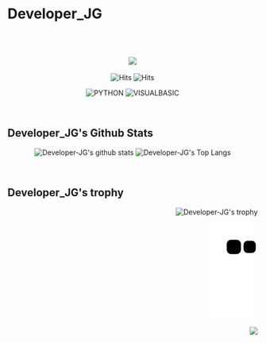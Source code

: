 # Developer_JG

<br/>
<br/>
<br/>

<div align="center">
<img src="https://ww.namu.la/s/2839501fbc5176e912d85abbbd8871c26b55957cf17662e6fda9c28a389cd3fd89177b044cbeaa164624867d9b4b32dcbbbe6a00619b8b41cc250bf807cc443887a0046ea38a2bf58ad08685d53cb5cd995329a1c33275e65213846527721d85">
    
![Hits](https://hits.seeyoufarm.com/api/count/incr/badge.svg?url=https%3A%2F%2Fgithub.com%2FDeveloper-JG)
![Hits](https://img.shields.io/github/followers/Developer-JG?label=Follow)
    
![PYTHON](https://img.shields.io/badge/PYTHON-%E2%98%85%E2%98%85%E2%98%85%E2%98%85%E2%98%85-0696D7?style=plastic&logo=Python&logoColor=white)
![VISUALBASIC](https://img.shields.io/badge/VISUALBASIC-%E2%98%85%E2%98%85%E2%98%85%E2%98%86%E2%98%86-660099?style=plastic&logo=VisualStudio&logoColor=white)
    
</div>

<br/>
  
## Developer_JG's Github Stats

<div align="center">

![Developer-JG's github stats](https://github-readme-stats.vercel.app/api?username=Developer-JG&show_icons=true)
![Developer-JG's Top Langs](https://github-readme-stats.vercel.app/api/top-langs/?username=Developer-JG)
    
</div>

<br/>

## Developer_JG's trophy

<div align="right">
    
![Developer-JG's trophy](https://github-profile-trophy.vercel.app/?username=Developer-JG&theme=flat&column=8)
  
![snake gif](https://github.com/Developer-JG/Developer-JG/blob/output/github-contribution-grid-snake.svg)

</div>

<img src="https://komarev.com/ghpvc/?username=Developer-JG&&style=flat-square" align="right" />
